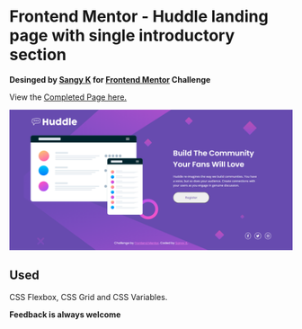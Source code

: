 # Frontend Mentor - Huddle landing page with single introductory section

**Desinged by [Sangy K](https://github.com/sansk) for [Frontend Mentor](https://www.frontendmentor.io) Challenge**

View the [Completed Page here.](https://huddle-landing-page-wine.vercel.app/)

![Completed Design preview for the Profile card component coding challenge](./design/completed.png)

## Used

CSS Flexbox, CSS Grid and CSS Variables.


**Feedback is always welcome**
